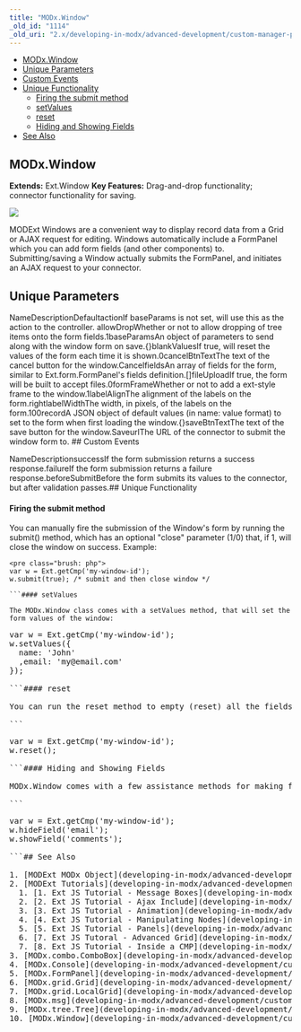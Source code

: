 ```yaml
---
title: "MODx.Window"
_old_id: "1114"
_old_uri: "2.x/developing-in-modx/advanced-development/custom-manager-pages/modext/modx.window"
---
```


- [MODx.Window](#MODx.Window-MODx.Window)
- [Unique Parameters](#MODx.Window-UniqueParameters)
- [Custom Events](#MODx.Window-CustomEvents)
- [Unique Functionality](#MODx.Window-UniqueFunctionality)
  - [Firing the submit method](#MODx.Window-Firingthesubmitmethod)
  - [setValues](#MODx.Window-setValues)
  - [reset](#MODx.Window-reset)
  - [Hiding and Showing Fields](#MODx.Window-HidingandShowingFields)
- [See Also](#MODx.Window-SeeAlso)



## MODx.Window

**Extends:** Ext.Window 
**Key Features:** Drag-and-drop functionality; connector functionality for saving.

![](/download/attachments/18678082/modx-window.png?version=1&modificationDate=1303411582000)

MODExt Windows are a convenient way to display record data from a Grid or AJAX request for editing. Windows automatically include a FormPanel which you can add form fields (and other components) to. Submitting/saving a Window actually submits the FormPanel, and initiates an AJAX request to your connector.

## Unique Parameters

NameDescriptionDefaultactionIf baseParams is not set, will use this as the action to the controller. allowDropWhether or not to allow dropping of tree items onto the form fields.1baseParamsAn object of parameters to send along with the window form on save.{}blankValuesIf true, will reset the values of the form each time it is shown.0cancelBtnTextThe text of the cancel button for the window.CancelfieldsAn array of fields for the form, similar to Ext.form.FormPanel's fields definition.\[\]fileUploadIf true, the form will be built to accept files.0formFrameWhether or not to add a ext-style frame to the window.1labelAlignThe alignment of the labels on the form.rightlabelWidthThe width, in pixels, of the labels on the form.100recordA JSON object of default values (in name: value format) to set to the form when first loading the window.{}saveBtnTextThe text of the save button for the window.SaveurlThe URL of the connector to submit the window form to. ## Custom Events

NameDescriptionsuccessIf the form submission returns a success response.failureIf the form submission returns a failure response.beforeSubmitBefore the form submits its values to the connector, but after validation passes.## Unique Functionality

#### Firing the submit method

You can manually fire the submission of the Window's form by running the submit() method, which has an optional "close" parameter (1/0) that, if 1, will close the window on success. Example:

```
<pre class="brush: php">
var w = Ext.getCmp('my-window-id');
w.submit(true); /* submit and then close window */

```#### setValues

The MODx.Window class comes with a setValues method, that will set the form values of the window:

```
<pre class="brush: php">
var w = Ext.getCmp('my-window-id');
w.setValues({ 
  name: 'John'
  ,email: 'my@email.com'
});

```#### reset

You can run the reset method to empty (reset) all the fields on the form:

```
<pre class="brush: php">
var w = Ext.getCmp('my-window-id');
w.reset();

```#### Hiding and Showing Fields

MODx.Window comes with a few assistance methods for making fields in its forms visible or hidden:

```
<pre class="brush: php">
var w = Ext.getCmp('my-window-id');
w.hideField('email');
w.showField('comments');

```## See Also

1. [MODExt MODx Object](developing-in-modx/advanced-development/custom-manager-pages/modext/modext-modx-object)
2. [MODExt Tutorials](developing-in-modx/advanced-development/custom-manager-pages/modext/modext-tutorials)
  1. [1. Ext JS Tutorial - Message Boxes](developing-in-modx/advanced-development/custom-manager-pages/modext/modext-tutorials/1.-ext-js-tutorial-message-boxes)
  2. [2. Ext JS Tutorial - Ajax Include](developing-in-modx/advanced-development/custom-manager-pages/modext/modext-tutorials/2.-ext-js-tutorial-ajax-include)
  3. [3. Ext JS Tutorial - Animation](developing-in-modx/advanced-development/custom-manager-pages/modext/modext-tutorials/3.-ext-js-tutorial-animation)
  4. [4. Ext JS Tutorial - Manipulating Nodes](developing-in-modx/advanced-development/custom-manager-pages/modext/modext-tutorials/4.-ext-js-tutorial-manipulating-nodes)
  5. [5. Ext JS Tutorial - Panels](developing-in-modx/advanced-development/custom-manager-pages/modext/modext-tutorials/5.-ext-js-tutorial-panels)
  6. [7. Ext JS Tutoral - Advanced Grid](developing-in-modx/advanced-development/custom-manager-pages/modext/modext-tutorials/7.-ext-js-tutoral-advanced-grid)
  7. [8. Ext JS Tutorial - Inside a CMP](developing-in-modx/advanced-development/custom-manager-pages/modext/modext-tutorials/8.-ext-js-tutorial-inside-a-cmp)
3. [MODx.combo.ComboBox](developing-in-modx/advanced-development/custom-manager-pages/modext/modx.combo.combobox)
4. [MODx.Console](developing-in-modx/advanced-development/custom-manager-pages/modext/modx.console)
5. [MODx.FormPanel](developing-in-modx/advanced-development/custom-manager-pages/modext/modx.formpanel)
6. [MODx.grid.Grid](developing-in-modx/advanced-development/custom-manager-pages/modext/modx.grid.grid)
7. [MODx.grid.LocalGrid](developing-in-modx/advanced-development/custom-manager-pages/modext/modx.grid.localgrid)
8. [MODx.msg](developing-in-modx/advanced-development/custom-manager-pages/modext/modx.msg)
9. [MODx.tree.Tree](developing-in-modx/advanced-development/custom-manager-pages/modext/modx.tree.tree)
10. [MODx.Window](developing-in-modx/advanced-development/custom-manager-pages/modext/modx.window)
